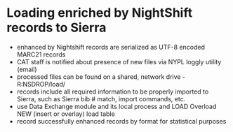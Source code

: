 # Loading enriched by NightShift records to Sierra
+ enhanced by Nightshift records are serialized as UTF-8 encoded MARC21 records
+ CAT staff is notified about presence of new files via NYPL loggly utility (email)
+ processed files can be found on a shared, network drive - R:NSDROP/load/
+ records include all required information to be properly imported to Sierra, such as Sierra bib # match, import commands, etc. 
+ use Data Exchange module and its local process and LOAD Overload NEW (insert or overlay) load table
+ record successfully enhanced records by format for statistical purposes
